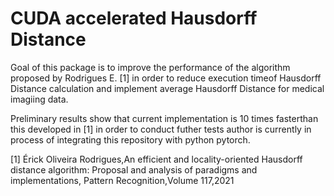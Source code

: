# CUDA accelerated Hausdorff Distance

Goal of this package is to improve the performance of the algorithm proposed by Rodrigues E. [1] in order to reduce execution timeof Hausdorff Distance calculation and implement average Hausdorff Distance for medical imagiing data.

Preliminary results show that current implementation is 10 times fasterthan this developed in [1] in order to conduct futher tests author is currently in process of integrating this repository with python pytorch.


[1] Érick Oliveira Rodrigues,An efficient and locality-oriented Hausdorff distance algorithm: Proposal and analysis of paradigms and implementations,
Pattern Recognition,Volume 117,2021
